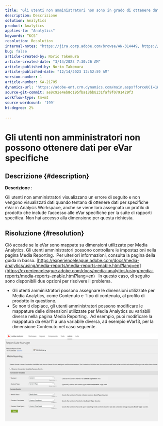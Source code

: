 ```yaml
---
title: "Gli utenti non amministratori non sono in grado di ottenere dati per eVar specifiche"
description: Descrizione
solution: Analytics
product: Analytics
applies-to: "Analytics"
keywords: “KCS”
resolution: Resolution
internal-notes: "https://jira.corp.adobe.com/browse/AN-314449, https://jira.corp.adobe.com/browse/AN-288651"
bug: false
article-created-by: Norio Takemura
article-created-date: "3/14/2023 7:30:26 AM"
article-published-by: Norio Takemura
article-published-date: "12/14/2023 12:52:59 AM"
version-number: 1
article-number: KA-21705
dynamics-url: "https://adobe-ent.crm.dynamics.com/main.aspx?forceUCI=1&pagetype=entityrecord&etn=knowledgearticle&id=caa78e11-3ac2-ed11-83ff-6045bd006295"
source-git-commit: ae9c92e4eb8c195fba18bb8231faf9f0791429f3
workflow-type: tm+mt
source-wordcount: '199'
ht-degree: 2%

---
```


# Gli utenti non amministratori non possono ottenere dati per eVar specifiche

## Descrizione {#description}


<b>Descrizione</b> :

Gli utenti non amministratori visualizzano un errore di seguito e non vengono visualizzati dati quando tentano di ottenere dati per specifiche eVar in Analysis Workspace, anche se viene loro assegnato un profilo di prodotto che include l’accesso alle eVar specifiche per la suite di rapporti specifica.
Non hai accesso alla dimensione per questa richiesta.


## Risoluzione {#resolution}


Ciò accade se le eVar sono mappate su dimensioni utilizzate per Media Analytics.
Gli utenti amministratori possono controllare le impostazioni nella pagina Media Reporting.  Per ulteriori informazioni, consulta la pagina della guida in basso.
[https://experienceleague.adobe.com/docs/media-analytics/using/media-reports/media-reports-enable.html?lang=en](https://experienceleague.adobe.com/docs/media-analytics/using/media-reports/media-reports-enable.html?lang=en)
 
In questo caso, di seguito sono disponibili due opzioni per risolvere il problema.

- Gli utenti amministratori possono assegnare le dimensioni utilizzate per Media Analytics, come Contenuto e Tipo di contenuto, al profilo di prodotto in questione.
- Se non ti dispiace, gli utenti amministratori possono modificare le mappature delle dimensioni utilizzate per Media Analytics su variabili diverse nella pagina Media Reporting.  Ad esempio, puoi modificare la mappatura da eVar11 a una variabile diversa, ad esempio eVar13, per la dimensione Contenuto nel caso seguente.


![](assets/c3c48629-06e0-ed11-a7c7-6045bd006e5a.png)
